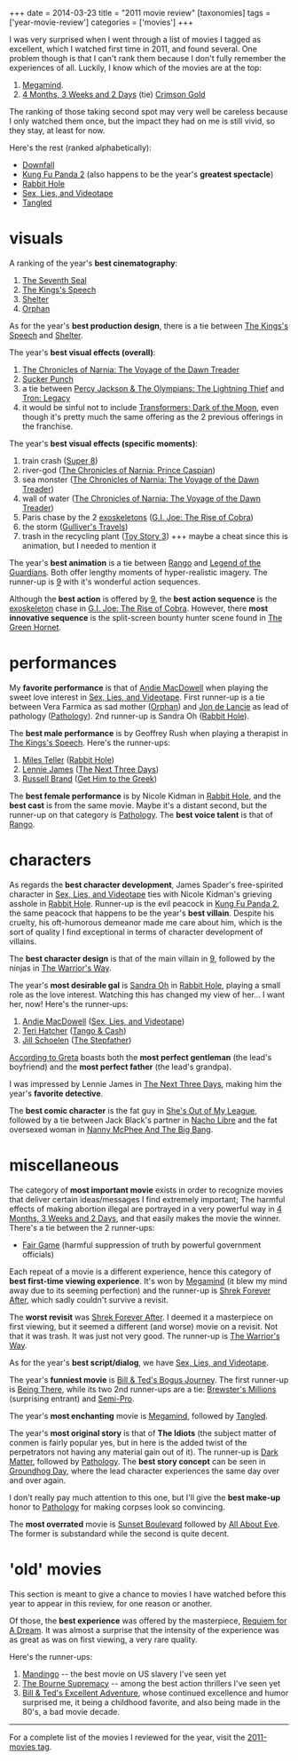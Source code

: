 +++
date = 2014-03-23
title = "2011 movie review"
[taxonomies]
tags = ['year-movie-review']
categories = ['movies']
+++

I was very surprised when I went through a list of movies I tagged as
excellent, which I watched first time in 2011, and found several. One
problem though is that I can't rank them because I don't fully
remember the experiences of all. Luckily, I know which of the movies are
at the top:

1.  [Megamind].
2.  [4 Months, 3 Weeks and 2 Days] (tie) [Crimson Gold]

The ranking of those taking second spot may very well be careless
because I only watched them once, but the impact they had on me is still
vivid, so they stay, at least for now.

Here's the rest (ranked alphabetically):

-   [Downfall]
-   [Kung Fu Panda 2] (also happens to be the year's **greatest
    spectacle**)
-   [Rabbit Hole]
-   [Sex, Lies, and Videotape]
-   [Tangled]

visuals
=======

A ranking of the year's **best cinematography**:

1.  [The Seventh Seal]
2.  [The Kings's Speech]
3.  [Shelter]
4.  [Orphan]

As for the year's **best production design**, there is a tie between
[The Kings's Speech] and [Shelter].

The year's **best visual effects (overall)**:

1.  [The Chronicles of Narnia: The Voyage of the Dawn Treader]
2.  [Sucker Punch]
3.  a tie between [Percy Jackson & The Olympians: The Lightning Thief]
    and [Tron: Legacy]
4.  it would be sinful not to include [Transformers: Dark of the Moon],
    even though it's pretty much the same offering as the 2 previous
    offerings in the franchise.

The year's **best visual effects (specific moments)**:

1.  train crash ([Super 8])
2.  river-god ([The Chronicles of Narnia: Prince Caspian])
3.  sea monster ([The Chronicles of Narnia: The Voyage of the Dawn
    Treader])
4.  wall of water ([The Chronicles of Narnia: The Voyage of the Dawn
    Treader])
5.  Paris chase by the 2 [exoskeletons] ([G.I. Joe: The Rise of Cobra])
6.  the storm ([Gulliver's Travels])
7.  trash in the recycling plant ([Toy Story 3]) +++ maybe a cheat since
    this is animation, but I needed to mention it

The year's **best animation** is a tie between [Rango] and [Legend of
the Guardians]. Both offer lengthy moments of hyper-realistic imagery.
The runner-up is [9] with it's wonderful action sequences.

Although the **best action** is offered by [9], the **best action
sequence** is the [exoskeleton][exoskeletons] chase in [G.I. Joe: The
Rise of Cobra]. However, there **most innovative sequence** is the
split-screen bounty hunter scene found in [The Green Hornet].

performances
============

My **favorite performance** is that of [Andie MacDowell] when playing
the sweet love interest in [Sex, Lies, and Videotape]. First runner-up
is a tie between Vera Farmica as sad mother ([Orphan]) and [Jon de
Lancie] as lead of pathology ([Pathology]). 2nd runner-up is Sandra Oh
([Rabbit Hole]).

The **best male performance** is by Geoffrey Rush when playing a
therapist in [The Kings's Speech]. Here's the runner-ups:

1.  [Miles Teller] ([Rabbit Hole])
3.  [Lennie James] ([The Next Three Days])
4.  [Russell Brand] ([Get Him to the Greek])

The **best female performance** is by Nicole Kidman in [Rabbit Hole],
and the **best cast** is from the same movie. Maybe it's a distant
second, but the runner-up on that category is [Pathology]. The **best
voice talent** is that of [Rango].

characters
==========

As regards the **best character development**, James Spader's
free-spirited character in [Sex, Lies, and Videotape] ties with Nicole
Kidman's grieving asshole in [Rabbit Hole]. Runner-up is the evil
peacock in [Kung Fu Panda 2], the same peacock that happens to be the
year's **best villain**. Despite his cruelty, his oft-humorous demeanor
made me care about him, which is the sort of quality I find exceptional
in terms of character development of villains.

The **best character design** is that of the main villain in [9],
followed by the ninjas in [The Warrior's Way].

The year's **most desirable gal** is [Sandra Oh] in [Rabbit Hole],
playing a small role as the love interest. Watching this has changed my
view of her... I want her, now! Here's the runner-ups:

1.  [Andie MacDowell] ([Sex, Lies, and Videotape])
2.  [Teri Hatcher] ([Tango & Cash])
3.  [Jill Schoelen] ([The Stepfather])

[According to Greta] boasts both the **most perfect gentleman** (the
lead's boyfriend) and the **most perfect father** (the lead's
grandpa).

I was impressed by Lennie James in [The Next Three Days], making him the
year's **favorite detective**.

The **best comic character** is the fat guy in [She's Out of My
League], followed by a tie between Jack Black's partner in [Nacho
Libre] and the fat oversexed woman in [Nanny McPhee And The Big Bang].

miscellaneous
=============

The category of **most important movie** exists in order to recognize
movies that deliver certain ideas/messages I find extremely important;
The harmful effects of making abortion illegal are portrayed in a very
powerful way in [4 Months, 3 Weeks and 2 Days], and that easily makes
the movie the winner. There's a tie between the 2 runner-ups:

-   [Fair Game] (harmful suppression of truth by powerful government
    officials)

Each repeat of a movie is a different experience, hence this category of
**best first-time viewing experience**. It's won by [Megamind] (it blew
my mind away due to its seeming perfection) and the runner-up is [Shrek
Forever After], which sadly couldn't survive a revisit.

The **worst revisit** was [Shrek Forever After]. I deemed it a
masterpiece on first viewing, but it seemed a different (and worse)
movie on a revisit. Not that it was trash. It was just not very good.
The runner-up is [The Warrior's Way].

As for the year's **best script/dialog**, we have [Sex, Lies, and Videotape].

The year's **funniest movie** is [Bill & Ted's Bogus Journey]. The
first runner-up is [Being There], while its two 2nd runner-ups are a
tie: [Brewster's Millions] (surprising entrant) and [Semi-Pro].

The year's **most enchanting** movie is [Megamind], followed by
[Tangled].

The year's **most original story** is that of **The Idiots** (the
subject matter of conmen is fairly popular yes, but in here is the added
twist of the perpetrators not having any material gain out of it). The
runner-up is [Dark Matter], followed by [Pathology]. The **best story
concept** can be seen in [Groundhog Day], where the lead character
experiences the same day over and over again.

I don't really pay much attention to this one, but I'll give the
**best make-up** honor to [Pathology] for making corpses look so
convincing.

The **most overrated** movie is [Sunset Boulevard] followed by [All
About Eve]. The former is substandard while the second is quite decent.

'old' movies
==============

This section is meant to give a chance to movies I have watched before
this year to appear in this review, for one reason or another.

Of those, the **best experience** was offered by the masterpiece,
[Requiem for A Dream]. It was almost a surprise that the intensity of
the experience was as great as was on first viewing, a very rare
quality.

Here's the runner-ups:

1.  [Mandingo] -- the best movie on US slavery I've seen yet
2.  [The Bourne Supremacy] -- among the best action thrillers I've seen
    yet
3.  [Bill & Ted's Excellent Adventure], whose continued excellence and
    humor surprised me, it being a childhood favorite, and also being
    made in the 80's, a bad movie decade.

---

For a complete list of the movies I reviewed for the year, visit the
[2011-movies tag].

  [Megamind]: @/megamind-2010.md
  [4 Months, 3 Weeks and 2 Days]: @/4-months-3-weeks-and-2-days-2007.md
  [Crimson Gold]: @/crimson-gold-2003.md
  [Downfall]: @/downfall-2004.md
  [Kung Fu Panda 2]: @/kung-fu-panda-2-2011.md
  [Rabbit Hole]: @/rabbit-hole-2010.md
  [Sex, Lies, and Videotape]: @/sex-lies-and-videotape-1989.md
  [Tangled]: @/tangled-2010.md
  [The Seventh Seal]: @/the-seventh-seal-1957.md
  [The Kings's Speech]: @/the-king-s-speech-2010.md
  [Shelter]: @/shelter-2010.md
  [Orphan]: @/orphan-2009.md
  [The Chronicles of Narnia: The Voyage of the Dawn Treader]: @/the-chronicles-of-narnia-the-voyage-of-the-dawn-treader-2010.md
  [Sucker Punch]: @/sucker-punch-2011.md
  [Percy Jackson & The Olympians: The Lightning Thief]: @/percy-jackson-the-olympians-the-lightning-thief-2010.md
  [Tron: Legacy]: @/tron-legacy-2010.md
  [Transformers: Dark of the Moon]: @/transformers-dark-of-the-moon-2011.md
  [Super 8]: @/super-8-2011.md
  [The Chronicles of Narnia: Prince Caspian]: @/the-chronicles-of-narnia-prince-caspian-2008.md
  [exoskeletons]: http://en.wikipedia.org/wiki/Powered_exoskeleton
  [G.I. Joe: The Rise of Cobra]: @/gi-joe-the-rise-of-cobra-2009.md
  [Gulliver's Travels]: @/gullivers-travels-2010.md
  [Toy Story 3]: @/toy-story-3-2010.md
  [Rango]: @/rango-2011.md
  [Legend of the Guardians]: @/legend-of-the-guardians-the-owls-of-gahoole-2010.md
  [9]: @/9-2009.md
  [The Green Hornet]: @/the-green-hornet-2011.md
  [Andie MacDowell]: http://en.wikipedia.org/wiki/Andie_MacDowell
  [Jon de Lancie]: http://en.wikipedia.org/wiki/John_de_Lancie
  [Pathology]: @/pathology-2008.md
  [Miles Teller]: http://en.wikipedia.org/wiki/Miles_Teller
  [Lennie James]: http://en.wikipedia.org/wiki/Lennie_James
  [The Next Three Days]: @/the-next-three-days-2010.md
  [Russell Brand]: http://en.wikipedia.org/wiki/Russell_Brand
  [Get Him to the Greek]: @/get-him-to-the-greek-2010.md
  [The Warrior's Way]: @/the-warriors-way-2010.md
  [Sandra Oh]: http://en.wikipedia.org/wiki/Sandra_Oh
  [Teri Hatcher]: http://en.wikipedia.org/wiki/Teri_Hatcher
  [Tango & Cash]: @/tango-cash-1989.md
  [Jill Schoelen]: http://en.wikipedia.org/wiki/Jill_Schoelen
  [The Stepfather]: @/the-stepfather-1987.md
  [According to Greta]: @/according-to-greta-2009.md
  [She's Out of My League]: @/shes-out-of-my-league-2010.md
  [Nacho Libre]: @/nacho-libre-2006.md
  [Nanny McPhee And The Big Bang]: @/nanny-mcphee-and-the-big-bang-2010.md
  [Fair Game]: @/fair-game.md
  [Shrek Forever After]: @/shrek-forever-after-2010.md
  [Bill & Ted's Bogus Journey]: @/bill-teds-bogus-journey-1991.md
  [Being There]: @/being-there-1979.md
  [Brewster's Millions]: @/brewsters-millions-1985.md
  [Semi-Pro]: @/semi-pro-2008.md
  [Dark Matter]: @/dark-matter-2007.md
  [Groundhog Day]: @/groundhog-day-1993.md
  [Sunset Boulevard]: @/sunset-boulevard-1950.md
  [All About Eve]: @/all-about-eve-1950.md
  [Requiem for A Dream]: @/requiem-for-a-dream-2000.md
  [Mandingo]: @/mandingo-1975.md
  [The Bourne Supremacy]: @/the-bourne-supremacy-2004.md
  [Bill & Ted's Excellent Adventure]: @/bill-teds-excellent-adventure-1989.md
  [2011-movies tag]: http://tshepang.net/tags/2011-movie.md
